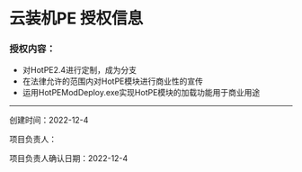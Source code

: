 # 云装机PE 授权信息
### 授权内容：

- 对HotPE2.4进行定制，成为分支
- 在法律允许的范围内对HotPE模块进行商业性的宣传
- 运用HotPEModDeploy.exe实现HotPE模块的加载功能用于商业用途

------------
创建时间：2022-12-4

项目负责人：

项目负责人确认日期：2022-12-4
